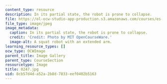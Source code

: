 ```yaml
---
content_type: resource
description: In its partial state, the robot is prone to collapse.
file: https://ol-ocw-studio-app-production.s3.amazonaws.com/courses/es-293-lego-robotics-spring-2007/8cb57d4da52a2b8d7833eef0402b5163_0247.jpg
file_type: image/jpeg
image_metadata:
  caption: In its partial state, the robot is prone to collapse.
  credit: 'Credit: Photo by MIT OpenCourseWare.'
  image-alt: A squat robot with an extended arm.
learning_resource_types: []
ocw_type: OCWImage
parent_title: Image Gallery
parent_type: CourseSection
resourcetype: Image
title: 0247.jpg
uid: 8cb57d4d-a52a-2b8d-7833-eef0402b5163
---
```

